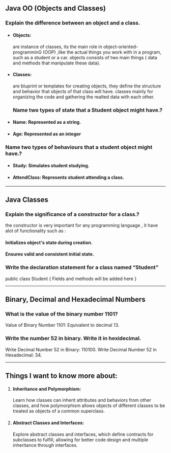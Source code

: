 ## Java OO (Objects and Classes)

### Explain the difference between an object and a class.
- #### Objects:
  are instance of classes, its the main role in object-oriented-programminG (OOP) ,like the actual things you work with in a program, such as a student or a car. objects consists of two main things ( data and methods that manipulate these data).
- #### Classes:
  are bluprint or templates for creating objects, they define the structure and behavior that objects of that class will have. classes mainly for organizing the code and gathering the realted data with each other.

  ### Name two types of state that a Student object might have.?
- #### Name: Represented as a string.
- #### Age: Represented as an integer

### Name two types of behaviours that a student object might have.?
- #### Study: Simulates student studying.
- #### AttendClass: Represents student attending a class.

---
## Java Classes

### Explain the significance of a constructor for a class.?
the constructor is very important for any programming language , it have alot of functionality such as :
#### Initializes object's state during creation.
#### Ensures valid and consistent initial state.

### Write the declaration statement for a class named “Student”

public class Student {
     Fields and methods will be added here
}

---
## Binary, Decimal and Hexadecimal Numbers
### What is the value of the binary number 1101?
Value of Binary Number 1101: Equivalent to decimal 13.
### Write the number 52 in binary. Write it in hexidecimal.
Write Decimal Number 52 in Binary: 110100.
Write Decimal Number 52 in Hexadecimal: 34.

--- 
## Things I want to know more about:
1. #### Inheritance and Polymorphism:
   Learn how classes can inherit attributes and behaviors from other classes, and how polymorphism allows objects of different classes to be treated as objects of a common superclass.

2. #### Abstract Classes and Interfaces:
   Explore abstract classes and interfaces, which define contracts for subclasses to fulfill, allowing for better code design and multiple inheritance through interfaces. 
